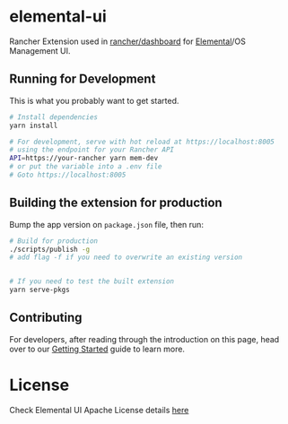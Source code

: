 # elemental-ui
Rancher Extension used in [rancher/dashboard](https://github.com/rancher/dashboard) for [Elemental](https://rancher.github.io/elemental/)/OS Management UI.


## Running for Development
This is what you probably want to get started.
```bash
# Install dependencies
yarn install

# For development, serve with hot reload at https://localhost:8005
# using the endpoint for your Rancher API
API=https://your-rancher yarn mem-dev
# or put the variable into a .env file
# Goto https://localhost:8005
```

## Building the extension for production
Bump the app version on `package.json` file, then run:
```bash
# Build for production
./scripts/publish -g 
# add flag -f if you need to overwrite an existing version


# If you need to test the built extension
yarn serve-pkgs
```

## Contributing

For developers, after reading through the introduction on this page, head over to our [Getting Started](./docs/developer/getting-started) guide to learn more.

License
=======
Check Elemental UI Apache License details [here](LICENSE)